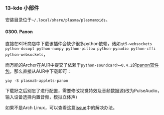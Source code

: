 ### 13-kde 小部件

安装目录位于`~/.local/share/plasma/plasmamoids`。

#### 0300. Panon

直接在KDE商店中下载该插件会缺少很多python依赖，诸如`qt5-websockets python-docopt python-numpy python-pillow python-pyaudio python-cffi python-websockets`，

而万能的Archer在AUR中提交了依赖于`python-soundcard>=0.4.2`的[panon软件包](https://aur.archlinux.org/packages/plasma5-applets-panon)，那么直接从AUR中下载即可：

```shell
yay -S plasma5-applets-panon
```

下载好之后别忘了进行配置，需要修改视觉特效及音频数据源(改为PulseAudio，输入设备选择内置音频，模拟立体声)

如果不是Arch Linux，可以查看这篇[issue](https://github.com/rbn42/panon/issues/78)中的解决办法。